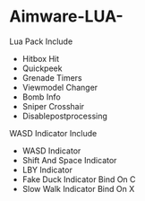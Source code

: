 # Aimware-LUA-
Lua Pack Include 

- Hitbox Hit
- Quickpeek 
- Grenade Timers
- Viewmodel Changer
- Bomb Info
- Sniper Crosshair
- Disablepostprocessing

WASD Indicator Include

- WASD Indicator
- Shift And Space  Indicator
- LBY Indicator
- Fake Duck Indicator Bind On C
- Slow Walk Indicator Bind On X

